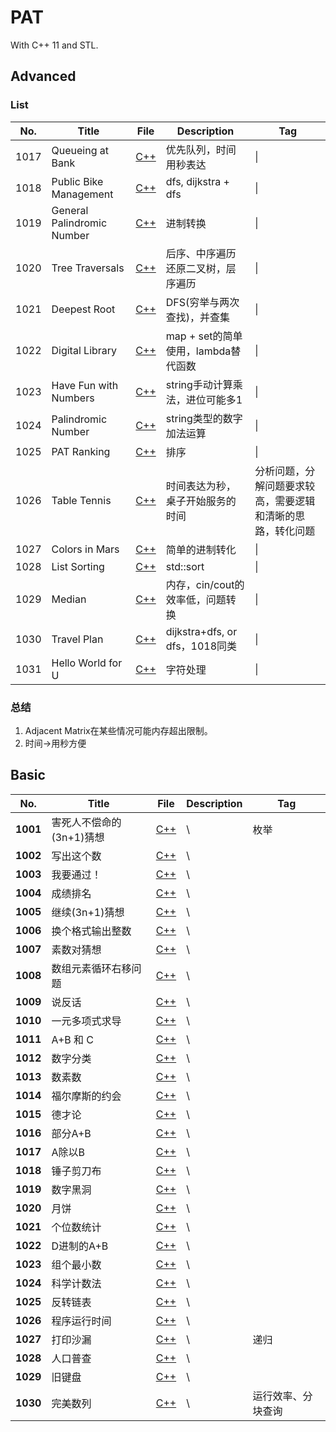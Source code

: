 # PAT
With C++ 11 and STL.

## Advanced

### List

|No.|Title|File|Description|Tag|
|---|---|---|---|---|
|1017|Queueing at Bank|[C++](./Advanced/1017)|优先队列，时间用秒表达|\|
|1018|Public Bike Management|[C++](./Advanced/1018)|dfs, dijkstra + dfs|\|
|1019|General Palindromic Number|[C++](./Advanced/1019)|进制转换|\|
|1020|Tree Traversals|[C++](./Advanced/1020)|后序、中序遍历还原二叉树，层序遍历|\|
|1021|Deepest Root|[C++](./Advanced/1021)|DFS(穷举与两次查找)，并查集|\|
|1022|Digital Library|[C++](./Advanced/1022)|map + set的简单使用，lambda替代函数|\|
|1023|Have Fun with Numbers|[C++](./Advanced/1023)|string手动计算乘法，进位可能多1|\|
|1024|Palindromic Number|[C++](./Advanced/1024)|string类型的数字加法运算|\|
|1025|PAT Ranking|[C++](./Advanced/1025)|排序|\|
|1026|Table Tennis|[C++](./Advanced/1026)|时间表达为秒，桌子开始服务的时间|分析问题，分解问题要求较高，需要逻辑和清晰的思路，转化问题|
|1027|Colors in Mars|[C++](./Advanced/1027)|简单的进制转化|\|
|1028|List Sorting|[C++](./Advanced/1028)|std::sort|\|
|1029|Median|[C++](./Advanced/1029)|内存，cin/cout的效率低，问题转换|\|
|1030|Travel Plan|[C++](./Advanced/1030)|dijkstra+dfs, or dfs，1018同类|\|
|1031|Hello World for U|[C++](./Advanced/1031)|字符处理|\|

### 总结

1. Adjacent Matrix在某些情况可能内存超出限制。
2. 时间->用秒方便

## Basic

|No.|Title|File|Description|Tag|
|---|---|---|---|---|
|**1001**|害死人不偿命的(3n+1)猜想|[C++](./Basic/1001.cpp)| \ | 枚举 |
|**1002**|写出这个数|[C++](./Basic/1002.cpp)| \ | |
|**1003**|我要通过！|[C++](./Basic/1003.cpp)| \ | |
|**1004**|成绩排名|[C++](./Basic/1004.cpp)| \ | |
|**1005**|继续(3n+1)猜想|[C++](./Basic/1005.cpp)| \ | |
|**1006**|换个格式输出整数|[C++](./Basic/1006.cpp)| \ | |
|**1007**|素数对猜想|[C++](./Basic/1007.cpp)| \ | |
|**1008**|数组元素循环右移问题|[C++](./Basic/1008.cpp)| \ | |
|**1009**|说反话|[C++](./Basic/1009.cpp)| \ | |
|**1010**|一元多项式求导|[C++](./Basic/1010.cpp)| \ | |
|**1011**|A+B 和 C|[C++](./Basic/1011.cpp)| \ | |
|**1012**|数字分类|[C++](./Basic/1012.cpp)| \ | |
|**1013**|数素数|[C++](./Basic/1013.cpp)| \ | |
|**1014**|福尔摩斯的约会|[C++](./Basic/1014.cpp)| \ | |
|**1015**|德才论|[C++](./Basic/1015.cpp)| \ | |
|**1016**|部分A+B|[C++](./Basic/1016.cpp)| \ | |
|**1017**|A除以B|[C++](./Basic/1017.cpp)| \ | |
|**1018**|锤子剪刀布|[C++](./Basic/1018.cpp)| \ | |
|**1019**|数字黑洞|[C++](./Basic/1019.cpp)| \ | |
|**1020**|月饼|[C++](./Basic/1020.cpp)| \ | |
|**1021**|个位数统计|[C++](./Basic/1021.cpp)| \ | |
|**1022**|D进制的A+B|[C++](./Basic/1022.cpp)| \ | |
|**1023**|组个最小数|[C++](./Basic/1023.cpp)| \ | |
|**1024**|科学计数法|[C++](./Basic/1024.cpp)| \ | |
|**1025**|反转链表|[C++](./Basic/1025.cpp)| \ | |
|**1026**|程序运行时间|[C++](./Basic/1026.cpp)| \ | |
|**1027**|打印沙漏|[C++](./Basic/1027.cpp)| \ |递归|
|**1028**|人口普查|[C++](./Basic/1028.cpp)| \ ||
|**1029**|旧键盘|[C++](./Basic/1029/1029.cpp)| \ ||
|**1030**|完美数列|[C++](./Basic/1030/1030.cpp)| \ |运行效率、分块查询|

